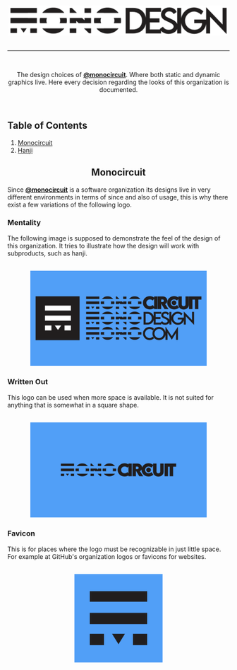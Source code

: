 <div align="center">
    <a href="https://hanji.monocircuit.com">
        <img
            alt="Design Repository Banner"
            src="./repositories/design/repository-banner-transparent.png"
            width="500px"
        />
    </a>
    <br>
    <br>
    <hr>
    <br>

The design choices of [**@monocircuit**](https://github.com/monocircuit). Where both static and dynamic graphics live. Here every decision regarding the looks of this organization is documented.

</div>
<br>

## Table of Contents

1. [Monocircuit](#Monocircuit)
2. [Hanji](#Hanji)

<h2 align="center">Monocircuit</h2>

Since [**@monocircuit**](https://github.com/monocircuit) is a software organization its designs live in very different environments in terms of since and also of usage, this is why there exist a few variations of the following logo.

### Mentality

The following image is supposed to demonstrate the feel of the design of this organization. It tries to illustrate how the design will work with subproducts, such as hanji.

<br>
<div align="center">
    <img
        alt="Design Repository Banner"
        src="./brandings/monocircuit/MENTALITY.png"
        width="400px"
    />
</div>

### Written Out

This logo can be used when more space is available. It is not suited for anything that is somewhat in a square shape.

<br>
<div align="center">
    <img
        alt="Design Repository Banner"
        src="./brandings/monocircuit/logo written out.png"
        width="400px"
    />
</div>

### Favicon

This is for places where the logo must be recognizable in just little space. For example at GitHub's organization logos or favicons for websites.

<br>
<div align="center">
    <img
        alt="Design Repository Banner"
        src="./brandings/monocircuit/favicon.png"
        width="200px"
    />
</div>
